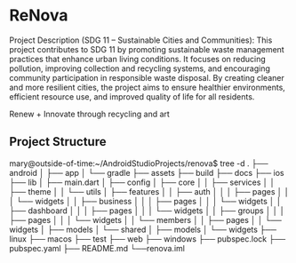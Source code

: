 # ReNova
Project Description (SDG 11 – Sustainable Cities and Communities):
This project contributes to SDG 11 by promoting sustainable waste management practices that enhance urban living conditions. It focuses on reducing pollution, improving collection and recycling systems, and encouraging community participation in responsible waste disposal. By creating cleaner and more resilient cities, the project aims to ensure healthier environments, efficient resource use, and improved quality of life for all residents.


Renew + Innovate through recycling and art

## Project Structure

mary@outside-of-time:~/AndroidStudioProjects/renova$ tree -d
.
├── android
│   ├── app
│   └── gradle
├── assets
├── build
├── docs
├── ios
├── lib
│   ├── main.dart
│   ├── config
│   ├── core
│   │   ├── services
│   │   ├── theme
│   │   └── utils
│   ├── features
│   │   ├── auth
│   │   │   ├── pages
│   │   │   └── widgets
│   │   ├── business
│   │   │   ├── pages
│   │   │   └── widgets
│   │   ├── dashboard
│   │   │   ├── pages
│   │   │   └── widgets
│   │   ├── groups
│   │   │   ├── pages
│   │   │   └── widgets
│   │   └── members
│   │       ├── pages
│   │       └── widgets
│   ├── models
│   └── shared
│       ├── models
│       └── widgets
├── linux
├── macos
├── test
├── web
├── windows
├── pubspec.lock
├── pubspec.yaml
├── README.md
└──renova.iml            

